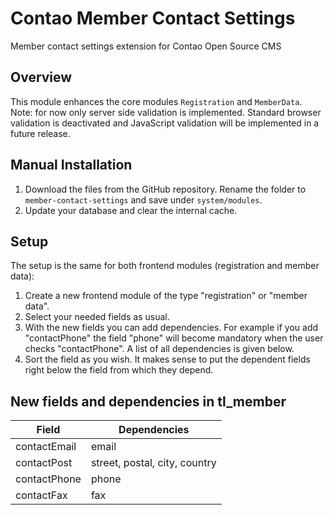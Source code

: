 # Contao Member Contact Settings

Member contact settings extension for Contao Open Source CMS


## Overview

This module enhances the core modules `Registration` and `MemberData`. Note: for now only 
server side validation is implemented. Standard browser validation is deactivated and
JavaScript validation will be implemented in a future release.


## Manual Installation

1. Download the files from the GitHub repository. Rename the folder to `member-contact-settings` 
and save under `system/modules`.
2. Update your database and clear the internal cache.


## Setup

The setup is the same for both frontend modules (registration and member data):

1. Create a new frontend module of the type "registration" or "member data".
2. Select your needed fields as usual.
3. With the new fields you can add dependencies. For example if you add "contactPhone" the field
"phone" will become mandatory when the user checks "contactPhone". A list of all dependencies is given below.
4. Sort the field as you wish. It makes sense to put the dependent fields right below the field from which
they depend.


## New fields and dependencies in tl_member

| Field          | Dependencies  |
| -------------  | ------------- |
| contactEmail   | email | 
| contactPost    | street, postal, city, country |
| contactPhone   | phone |
| contactFax     | fax   |
